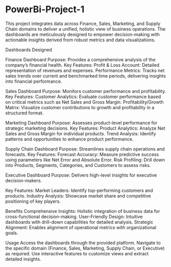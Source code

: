 # PowerBi-Project-1

This project integrates data across Finance, Sales, Marketing, and Supply Chain domains to deliver a unified, holistic view of business operations. 
The dashboards are meticulously designed to empower decision-making with actionable insights derived from robust metrics and data visualizations.

Dashboards Designed

Finance Dashboard
Purpose: Provides a comprehensive analysis of the company’s financial health.
Key Features:
Profit & Loss Account: Detailed representation of revenues and expenses.
Performance Metrics: Tracks net sales trends over current and benchmarked time periods, delivering insights into financial performance.

Sales Dashboard
Purpose: Monitors customer performance and profitability.
Key Features:
Customer Analytics: Evaluate customer performance based on critical metrics such as Net Sales and Gross Margin.
Profitability/Growth Matrix: Visualize customer contributions to growth and profitability in a structured format.

Marketing Dashboard
Purpose: Assesses product-level performance for strategic marketing decisions.
Key Features:
Product Analytics: Analyze Net Sales and Gross Margin for individual products.
Trend Analysis: Identify patterns and opportunities to enhance product performance.

Supply Chain Dashboard
Purpose: Streamlines supply chain operations and forecasts.
Key Features:
Forecast Accuracy: Measure predictive success using parameters like Net Error and Absolute Error.
Risk Profiling: Drill down into Products, Segments, Categories, and Customers to assess risks.

Executive Dashboard
Purpose: Delivers high-level insights for executive decision-makers.

Key Features:
Market Leaders: Identify top-performing customers and products.
Industry Analysis: Showcase market share and competitive positioning of key players.

Benefits
Comprehensive Insights: Holistic integration of business data for cross-functional decision-making.
User-Friendly Design: Intuitive dashboards with drill-down capabilities for detailed analysis.
Strategic Alignment: Enables alignment of operational metrics with organizational goals.

Usage
Access the dashboards through the provided platform.
Navigate to the specific domain (Finance, Sales, Marketing, Supply Chain, or Executive) as required.
Use interactive features to customize views and extract detailed insights.
